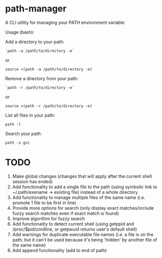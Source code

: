 path-manager
============

A CLI utility for managing your PATH environment variable

Usage (bash):

Add a directory to your path:

`` `path -a /path/to/directory -e` ``

or

`source <(path -a /path/to/directory -e)`

Remove a directory from your path:

`` `path -r /path/to/directory -e` ``

or

`source <(path -r /path/to/directory -e)`

List all files in your path:

`path -l`

Search your path:

`path -s gcc`

TODO
============

1. Make global changes (changes that will apply after the current shell
session has ended)
1. Add functionality to add a single file to the path (using symbolic link to
~/.path/exename -> existing file) instead of a whole directory
1. Add functionality to manage multiple files of the same name (i.e. promote 1
file to be first in line)
1. Provide more options for search (only display exact matches/include
fuzzy search matches even if exact match is found)
1. Improve algorithm for fuzzy search
1. Add functionality to detect current shell (using getppid and
/proc/$pid/cmdline, or getpwuid returns user's default shell)
1. Add warnings for duplicate executable file names (i.e. a file is on
the path, but it can't be used because it's being 'hidden' by another
file of the same name)
1. Add append functionality (add to end of path)
